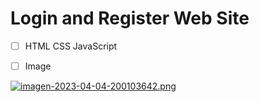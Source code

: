 # Login and Register Web Site 

- [ ] HTML CSS JavaScript

- [ ] Image

[![imagen-2023-04-04-200103642.png](https://i.postimg.cc/yYzJGpft/imagen-2023-04-04-200103642.png)](https://postimg.cc/xqtTJ5V3)
